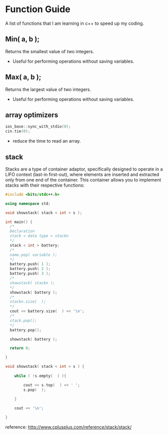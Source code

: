 # Function Guide
A list of functions that I am learning in c++ to speed up my coding.

## Min( a, b );
Returns the smallest value of two integers.
- Useful for performing operations without saving variables.

## Max( a, b );
Returns the largest value of two integers.
- Useful for performing operations without saving variables.

## array optimizers
```cpp
ios_base::sync_with_stdio(0);
cin.tie(0);
```
- reduce the time to read an array.

## stack
Stacks are a type of container adaptor, specifically designed to operate in a LIFO context (last-in first-out), where elements are inserted and extracted only from one end of the container.
This container allows you to implement stacks with their respective functions:
```cpp
#include <bits/stdc++.h>

using namespace std;

void showstack( stack < int > s );

int main() {
  /*
  Declaration
  stack < data type > stackn
  */
  stack < int > battery;
  /*
  name.pop( variable );
  */
  battery.push( 1 );
  battery.push( 2 );
  battery.push( 3 );
  /*
  showstack( stackn );
  */
  showstack( battery );
  /*
  stackn.size(  );
  */
  cout << battery.size(  ) << '\n';
  /*
  stack.pop();
  */
  battery.pop();

  showstack( battery );

  return 0;

}

void showstack( stack < int > s ) { 
    
    while ( !s.empty(  ) ){ 

        cout << s.top(  ) << ' '; 
        s.pop(  ); 
    
    }

    cout << '\n'; 

}
```

reference: http://www.cplusplus.com/reference/stack/stack/